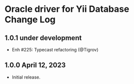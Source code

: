 # Oracle driver for Yii Database Change Log

## 1.0.1 under development

- Enh #225: Typecast refactoring (@Tigrov)

## 1.0.0 April 12, 2023

- Initial release.
